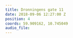 ```yaml
---
title: Dronningens gate 11
date: 2018-09-06 12:27:00 Z
position: 4
coords: 59.909162, 10.745049
audio_file: 
---
```


